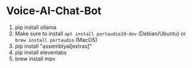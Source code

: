 # Voice-AI-Chat-Bot


1. pip install ollama
2. Make sure to install `apt install portaudio19-dev` (Debian/Ubuntu) or `brew install portaudio` (MacOS)
3. pip install "assemblyai[extras]"
4. pip install elevenlabs
5. brew install mpv
